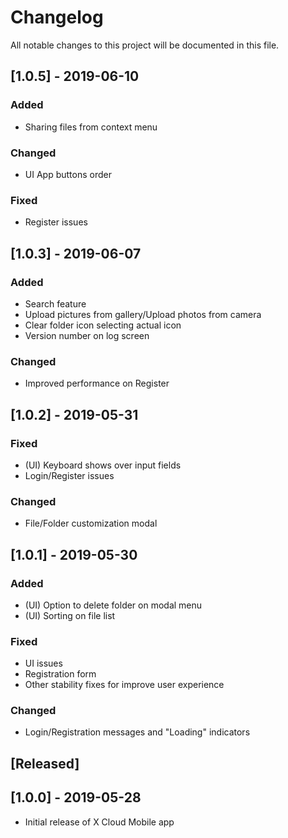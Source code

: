 # Changelog
All notable changes to this project will be documented in this file.

## [1.0.5] - 2019-06-10
### Added
- Sharing files from context menu

### Changed
- UI App buttons order

### Fixed
- Register issues

## [1.0.3] - 2019-06-07
### Added
- Search feature
- Upload pictures from gallery/Upload photos from camera
- Clear folder icon selecting actual icon
- Version number on log screen

### Changed
- Improved performance on Register

## [1.0.2] - 2019-05-31
### Fixed
- (UI) Keyboard shows over input fields
- Login/Register issues

### Changed
- File/Folder customization modal

## [1.0.1] - 2019-05-30
### Added
- (UI) Option to delete folder on modal menu
- (UI) Sorting on file list

### Fixed
- UI issues
- Registration form
- Other stability fixes for improve user experience

### Changed
- Login/Registration messages and "Loading" indicators

## [Released]

## [1.0.0] - 2019-05-28
- Initial release of X Cloud Mobile app
